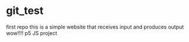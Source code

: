# git_test
first repo
this is a simple website that receives input and produces output
wow!!!!
p5 JS project
